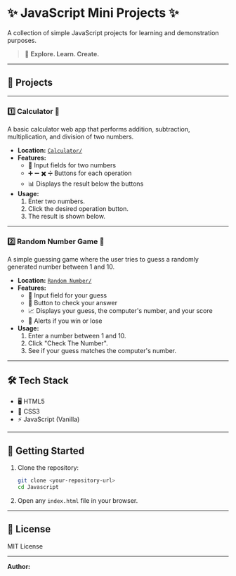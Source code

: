 # ✨ JavaScript Mini Projects ✨

A collection of simple JavaScript projects for learning and demonstration purposes.  
> 🚀 **Explore. Learn. Create.**

---

## 📁 Projects

---

### 1️⃣ Calculator 🧮

A basic calculator web app that performs addition, subtraction, multiplication, and division of two numbers.

- **Location:** [`Calculator/`](Calculator/)
- **Features:**
  - 🔢 Input fields for two numbers
  - ➕ ➖ ✖️ ➗ Buttons for each operation
  - 📊 Displays the result below the buttons
- **Usage:**
  1. Enter two numbers.
  2. Click the desired operation button.
  3. The result is shown below.

---

### 2️⃣ Random Number Game 🎲

A simple guessing game where the user tries to guess a randomly generated number between 1 and 10.

- **Location:** [`Random Number/`](Random%20Number/)
- **Features:**
  - 🔢 Input field for your guess
  - 🎯 Button to check your answer
  - 📈 Displays your guess, the computer's number, and your score
  - 🎉 Alerts if you win or lose
- **Usage:**
  1. Enter a number between 1 and 10.
  2. Click "Check The Number".
  3. See if your guess matches the computer's number.

---

## 🛠️ Tech Stack

- 🖥️ HTML5
- 🎨 CSS3
- ⚡ JavaScript (Vanilla)

---

## 🚀 Getting Started

1. Clone the repository:
    ```bash
    git clone <your-repository-url>
    cd Javascript
    ```
2. Open any `index.html` file in your browser.

---

## 📄 License

MIT License

---

**Author:**